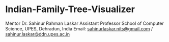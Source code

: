 # Indian-Family-Tree-Visualizer


Mentor
Dr. Sahinur Rahman Laskar
Assistant Professor
School of Computer Science, UPES, Dehradun, India
Email: sahinurlaskar.nits@gmail.com / sahinur.laskar@ddn.upes.ac.in
